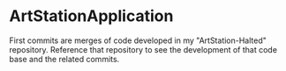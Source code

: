 # ArtStationApplication

First commits are merges of code developed in my "ArtStation-Halted" repository. Reference that repository to see the development of that code base and the related commits. 

